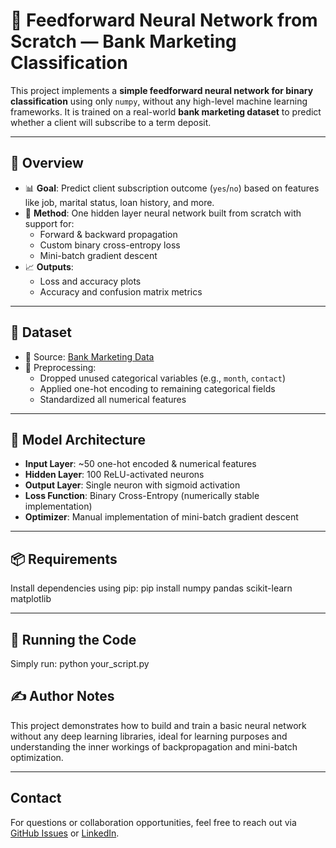 # 🧠 Feedforward Neural Network from Scratch — Bank Marketing Classification

This project implements a **simple feedforward neural network for binary classification** using only `numpy`, without any high-level machine learning frameworks. It is trained on a real-world **bank marketing dataset** to predict whether a client will subscribe to a term deposit.

---

## 🚀 Overview

- 📊 **Goal**: Predict client subscription outcome (`yes`/`no`) based on features like job, marital status, loan history, and more.
- 🔨 **Method**: One hidden layer neural network built from scratch with support for:
  - Forward & backward propagation
  - Custom binary cross-entropy loss
  - Mini-batch gradient descent
- 📈 **Outputs**:
  - Loss and accuracy plots
  - Accuracy and confusion matrix metrics

---

## 📁 Dataset

- 📌 Source: [Bank Marketing Data](https://raw.githubusercontent.com/madmashup/targeted-marketing-predictive-engine/master/banking.csv)
- 🧹 Preprocessing:
  - Dropped unused categorical variables (e.g., `month`, `contact`)
  - Applied one-hot encoding to remaining categorical fields
  - Standardized all numerical features

---

## 🧠 Model Architecture

- **Input Layer**: ~50 one-hot encoded & numerical features  
- **Hidden Layer**: 100 ReLU-activated neurons  
- **Output Layer**: Single neuron with sigmoid activation  
- **Loss Function**: Binary Cross-Entropy (numerically stable implementation)  
- **Optimizer**: Manual implementation of mini-batch gradient descent

---

## 📦 Requirements
Install dependencies using pip:
pip install numpy pandas scikit-learn matplotlib

---

## 🧪 Running the Code
Simply run:
python your_script.py

## ✍️ Author Notes
This project demonstrates how to build and train a basic neural network without any deep learning libraries, ideal for learning purposes and understanding the inner workings of backpropagation and mini-batch optimization.

---

## Contact

For questions or collaboration opportunities, feel free to reach out via [GitHub Issues](../../issues) or [LinkedIn](https://www.linkedin.com/in/josequeira).

